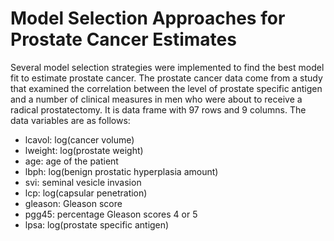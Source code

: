 # Model Selection Approaches for Prostate Cancer Estimates
Several model selection strategies were implemented to find the best model fit to estimate prostate cancer. The prostate cancer data come from a study that examined the correlation between the level of prostate specific antigen and a number of clinical measures in men who were about to receive a radical prostatectomy. It is data frame with 97 rows and 9 columns. The data variables are as follows:

- lcavol: log(cancer volume)
- lweight: log(prostate weight)
- age: age of the patient
- lbph: log(benign prostatic hyperplasia amount)
- svi: seminal vesicle invasion
- lcp: log(capsular penetration)
- gleason: Gleason score
- pgg45: percentage Gleason scores 4 or 5
- lpsa: log(prostate specific antigen)



